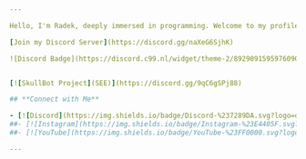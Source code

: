 ```yaml
---

Hello, I'm Radek, deeply immersed in programming. Welcome to my profile.

[Join my Discord Server](https://discord.gg/naXeG6SjhK)

![Discord Badge](https://discord.c99.nl/widget/theme-2/892909159597609000.png)


[![SkullBot Project](SEE)](https://discord.gg/9qC6gSPj88)

## **Connect with Me**

- [![Discord](https://img.shields.io/badge/Discord-%237289DA.svg?logo=discord&logoColor=white)](https://discord.com/users/892909159597609000)
##- [![Instagram](https://img.shields.io/badge/Instagram-%23E4405F.svg?logo=Instagram&logoColor=white)](https://instagram.com/)
##- [![YouTube](https://img.shields.io/badge/YouTube-%23FF0000.svg?logo=YouTube&logoColor=white)](https://www.youtube.com/@arypton.)

---
```

